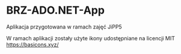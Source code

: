 # BRZ-ADO.NET-App
Aplikacja przygotowana w ramach zajęć JiPP5


W ramach aplikacji zostały użyte ikony udostępniane na licencji MIT
https://basicons.xyz/



